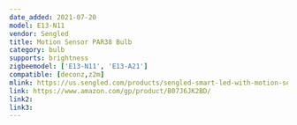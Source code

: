 ```yaml
---
date_added: 2021-07-20
model: E13-N11
vendor: Sengled
title: Motion Sensor PAR38 Bulb
category: bulb
supports: brightness
zigbeemodel: ['E13-N11', 'E13-A21']
compatible: [deconz,z2m]
mlink: https://us.sengled.com/products/sengled-smart-led-with-motion-sensor-par38-bulb
link: https://www.amazon.com/gp/product/B07J6JK2BD/
link2: 
link3: 
---
```

